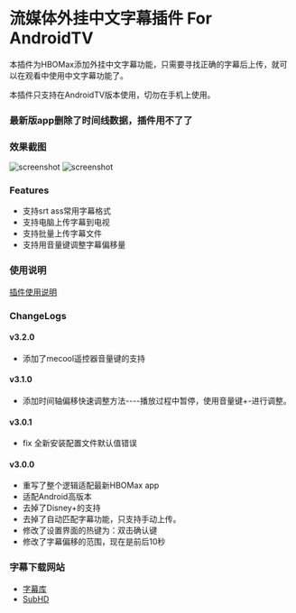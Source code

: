 # 流媒体外挂中文字幕插件 For AndroidTV

本插件为HBOMax添加外挂中文字幕功能，只需要寻找正确的字幕后上传，就可以在观看中使用中文字幕功能了。

本插件只支持在AndroidTV版本使用，切勿在手机上使用。
### 最新版app删除了时间线数据，插件用不了了

### 效果截图
![screenshot](https://raw.githubusercontent.com/pscj/HBOMax-subtitle/main/ww1984_2.jpg)
![screenshot](https://raw.githubusercontent.com/pscj/HBOMax-subtitle/main/setting.png)


### Features
+ 支持srt ass常用字幕格式
+ 支持电脑上传字幕到电视
+ 支持批量上传字幕文件
+ 支持用音量键调整字幕偏移量

### 使用说明
[插件使用说明](https://github.com/pscj/HBOMax-subtitle/blob/main/manual.md)

### ChangeLogs
#### v3.2.0
+ 添加了mecool遥控器音量键的支持
#### v3.1.0
+ 添加时间轴偏移快速调整方法----播放过程中暂停，使用音量键+-进行调整。
#### v3.0.1
+ fix 全新安装配置文件默认值错误
#### v3.0.0
+ 重写了整个逻辑适配最新HBOMax app
+ 适配Android高版本
+ 去掉了Disney+的支持
+ 去掉了自动匹配字幕功能，只支持手动上传。
+ 修改了设置界面的热键为：双击确认键
+ 修改了字幕偏移的范围，现在是前后10秒

### 字幕下载网站
+ [字幕库](http://zmk.pw)
+ [SubHD](https://subhd.tv)
